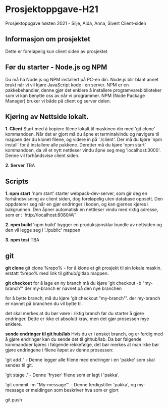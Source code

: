 # Prosjektoppgave-H21
Prosjektoppgave høsten 2021 - Silje, Aida, Anna, Sivert
                Client-siden


## Informasjon om prosjektet

Dette er foreløpelig kun client siden av prosjektet

## Før du starter - Node.js og NPM

Du må ha Node.js og NPM installert på PC-en din. Node.js blir blant annet brukt når vi vil kjøre JavaScript kode i en server. NPM er en pakkebehandler, denne gjør det enklere å installere programvarebiblioteker som vi kan benytte oss av når vi programmer. NPM (Node Package Manager) bruker vi både på client og server delen.




## Kjøring av Nettside lokalt.

**1. Client**
Start med å kopiere filene lokalt til maskinen din med 'git clone' kommandoen. Når det er gjort må du åpne et terminalvindu og navigere til mappen der du klonet filene, og videre in på './client'. Der må du kjøre 'npm install' for å installere alle pakkene. 
Deretter må du kjøre 'npm start' kommandoen, da vil et nytt nettleser vindu åpne seg meg 'localhost:3000'. Denne vil forhåndsvise client siden. 


**2. Server**
TBA


## Scripts

**1. npm start**
'npm start' starter webpack-dev-server, som gir deg en forhåndsvisning av client siden, dog foreløpelig uten database oppsett. Den oppdaterer seg når en gjør endringer i koden, og kan gjernes kjøres i bakgrunnen. Den åpner automatisk en nettleser vindu med riktig adresse, som er : 'http://localhost:8080/#/'

**2. npm build**
'npm build' bygger en produksjonsklar bundle av nettsiden og den vil legge seg i './public' mappen

**3. npm test**
TBA

## git

**git clone**
git clone %repo% - for å klone et git prosjekt til sin lokale maskin. erstatt %repo% med link til github/gitlab mappen. 

**git checkout**
for å lage en ny branch må du kjøre 'git checkout -b "my-branch"' der my-branch er navnet på den nye branchen

for å bytte branch, må du kjøre 'git checkout "my-branch"'. der my-branch er navnet på branchen du vil bytte til. 

det skal merkes at du bør være i riktig branch før du starter å gjøre endringer. Dette er ikke et absolutt krav, men det gjør prosessen mye enklere. 

**sende endringer til git hub/lab**
Hvis du er i ønsket branch, og er ferdig med å gjøre endringer kan du sende det til github/lab. Da bør følgende kommandoer kjøres i følgende rekkefølge, det bør merkes at man ikke bør gjøre endringene i filene iløpet av denne prosessen: 

'git add .' - Denne legger alle filene med endringer i en 'pakke' som skal sendes til git. 


'git stage .' - Denne 'fryser' filene som er lagt i 'pakka'.

'git commit -m "My-message"' - Denne ferdigstiller 'pakka', og my-message er meldingen som beskriver hva som er gjort

git push

